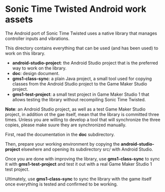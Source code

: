 # Sonic Time Twisted Android work assets #

The Android port of Sonic Time Twisted uses a native library that manages controller inputs and vibrations.

This directory contains everything that can be used (and has been used) to work on this library.
 - **android-studio-project**: the Android Studio project that is the preferred way to work on the library.
 - **doc**: design document.
 - **gms1-class-sync**: a plain Java project, a small tool used for copying classes from the Android Studio project to the Game Maker Studio project.
 - **gms1-test-project**: a small test project in Game Maker Studio 1 that allows testing the library without recompiling Sonic Time Twisted.

**Note**: an Android Studio project, as well as a test Game Maker Studio project, in addition ot the gae itself, mean that the library is committed three times. Unless you are willing to develop a tool that will synchronize the three copies, please make suure they are synchronized manually.

First, read the documentation in the **doc** subdirectory.

Then, prepare your working environment by copying the **android-studio-project** elsewhere and opening its subdirectory src/ with Android Studio.

Once you are done with improving the library, use **gms1-class-sync** to sync it with **gms1-test-project** and test it out with a real Game Maker Studio 1 test project.

Ultimately, use **gms1-class-sync** to sync the library with the game itself once everything is tested and confirmed to be working.